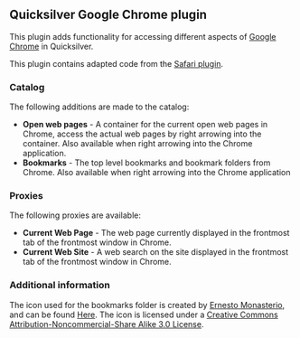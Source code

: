 ## Quicksilver Google Chrome plugin ##

This plugin adds functionality for accessing different aspects of [Google
Chrome](https://www.google.com/chrome) in Quicksilver.

This plugin contains adapted code from the [Safari
plugin](https://github.com/quicksilver/com.apple.Safari-qsplugin).

### Catalog ###

The following additions are made to the catalog:

* **Open web pages** - A container for the current open web pages in Chrome, access the actual web pages by right arrowing into the container. Also available when right arrowing into the Chrome application.
* **Bookmarks** - The top level bookmarks and bookmark folders from Chrome. Also available when right arrowing into the Chrome application

### Proxies ###

The following proxies are available:

* **Current Web Page** - The web page currently displayed in the frontmost tab of the frontmost window in Chrome.
* **Current Web Site** - A web search on the site displayed in the frontmost tab of the frontmost window in Chrome.

### Additional information ###

The icon used for the bookmarks folder is created by [Ernesto
Monasterio](http://ermonas.deviantart.com/), and can be found
[Here](http://ermonas.deviantart.com/art/Google-Chrome-Folder-Icon-201492913).
The icon is licensed under a [Creative Commons Attribution-Noncommercial-Share
Alike 3.0 License](http://creativecommons.org/licenses/by-nc-sa/3.0/).
